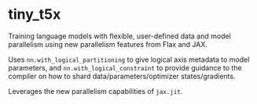 # tiny_t5x

Training language models with flexible, user-defined data and model parallelism using new parallelism features from Flax and JAX.

Uses `nn.with_logical_partitioning` to give logical axis metadata to model parameters, and `nn.with_logical_constraint` to provide guidance to the compiler on how to shard data/parameters/optimizer states/gradients.

Leverages the new parallelism capabilities of `jax.jit`.